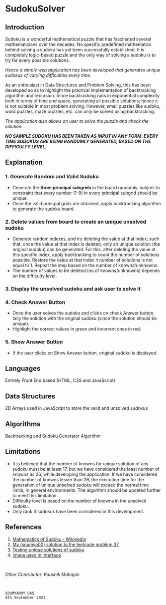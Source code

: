 # SudokuSolver

## Introduction

Sudoku is a wonderful mathematical puzzle that has fascinated several mathematicians over the decades. No specific predefined mathematics behind solving a sudoku has yet been successfully established. It is completely logic-based puzzle and the only way of solving a sudoku is to try for every possible solutions.

*Hence a simple web application has been developed that generates unique sudokus of varying difficulties every time.*

As an enthusiast in Data Structures and Problem Solving, this has been developed so as to highlight the practical implementation of backtracking algorithm and recursion. Since backtracking runs in exponential complexity both in terms of time and space, generating all possible solutions; hence it is not suitable in most problem solving. However, small puzzles like sudoku, word puzzles, maze puzzles, etc. can only be solved using backtracking.

*The application also allows an user to solve the puzzle and check the solution.*

***NO SAMPLE SUDOKU HAS BEEN TAKEN AS INPUT IN ANY FORM. EVERY TIME SUDOKUS ARE BEING RANDOMLY GENERATED, BASED ON THE DIFFICULTY LEVEL.***

## Explanation

### 1. Generate Random and Valid Sudoku 
 
* Generate the **three principal subgrids** in the board randomly, subject to constraint that every number (1-9) in every principal subgrid should be unique.
* Once the valid princpal grids are obtained, apply backtracking algorithm to generate the sudoku board.

### 2. Delete values from board to create an unique unsolved sudoku

* Generate random indexes, and try deleting the value at that index; such that, once the value at that index is deleted, only an unique solution (the original sudoku) can be generated. For this, after deleting the value at this specific index, apply backtracking to count the number of solutions possible. Restore the value at that index it number of solutions is not equal to 1. Repeat the step based on the number of knowns/unknowns.
* The number of values to be deleted (no.of knowns/unknowns) depends on the difficulty level.

### 3. Display the unsolved sudoku and ask user to solve it

### 4. Check Answer Button

* Once the user solves the sudoku and clicks on check Answer button, tally the solution with the original sudoku (since the solution should be unique).
* Highlight the correct values in green and incorrect ones in red.

### 5. Show Answer Button

* If the user clicks on Show Answer button, original sudoku is displayed.

## Languages

Entirely Front End based (HTML, CSS and JavaScript)

## Data Structures

2D Arrays used in JavaScript to store the valid and unsolved sudokus

## Algorithms

Backtracking and Sudoku Generator Algorithm

## Limitations 

* It is believed that the number of knowns for unique solution of any sudoku must be at least 17, but we have considered the least number of knowns as 26, while developing the application. If we have considered the number of knowns lesser than 26, the execution time for the generation of unique unsolved sudoku will exceed the normal time limits, in general environments. The algorithm should be updated further to meet this limitation.
* Difficulty level is based on the number of knowns in the unsolved sudoku.
* Only rank 3 sudokus have been considered in this development.

## References

1. [Mathematics of Sudoku - Wikipedia](https://en.wikipedia.org/wiki/Mathematics_of_Sudoku)
2. [My (soumya00) solution to the leetcode problem 37](https://leetcode.com/submissions/detail/541913230/)
3. [Testing unique solutions of sudoku](http://www.birot.hu/sudoku.php)
4. [Image used in interface](https://unsplash.com/)

<br>

*Other Contributor: Kaushik Mahajan*

<br>

`SOUMYAMOY DAS`<br>
`4th September 2021`
